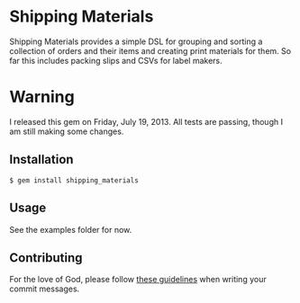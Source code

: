 # Shipping Materials

Shipping Materials provides a simple DSL for grouping and sorting a collection
of orders and their items and creating print materials for them.  So far this
includes packing slips and CSVs for label makers.

# Warning

I released this gem on Friday, July 19, 2013.  All tests are passing, though I
am still making some changes.

## Installation

    $ gem install shipping_materials

## Usage

See the examples folder for now.

## Contributing

For the love of God, please follow [these
guidelines](http://tbaggery.com/2008/04/19/a-note-about-git-commit-messages.html)
when writing your commit messages.
